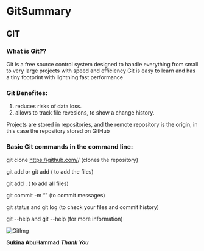 # GitSummary

## GIT

### What is Git??
Git is a free source control system designed to handle everything from small to very large projects with speed and efficiency
Git is easy to learn and has a tiny footprint with lightning fast performance

### Git Benefites:
1. reduces risks of data loss.
2. allows to track file revesions, to show a change history.

Projects are stored in repositories, and the remote repository is the origin, in this case the repository stored on GitHub

### Basic Git commands in the command line:
  git clone https://github.com/<username>/<repo>        (clones the repository)
  
  git add <directory> or git add <file>                ( to add the files) 
  
  git add .             ( to add all files)
  
  git commit -m “<message>”     (to commit messages)
  
  git status and git log (to check your files and commit history)
  
  git --help and git <command> --help (for more information)
  
 ![GitImg](https://www.codematters.online/wp-content/uploads/2019/09/Git-Logo-2Color.png)
 
 **Sukina AbuHammad**
 ***Thank You***
